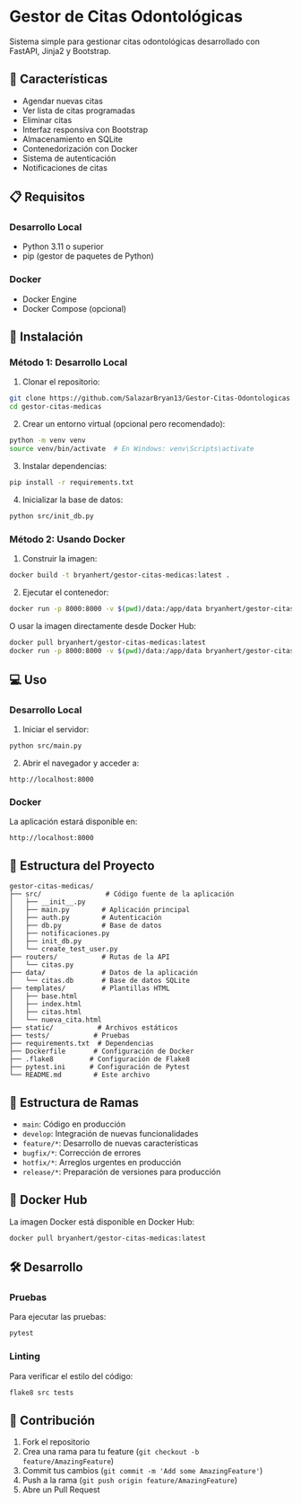 # Gestor de Citas Odontológicas

Sistema simple para gestionar citas odontológicas desarrollado con FastAPI, Jinja2 y Bootstrap.

## 🚀 Características

* Agendar nuevas citas
* Ver lista de citas programadas
* Eliminar citas
* Interfaz responsiva con Bootstrap
* Almacenamiento en SQLite
* Contenedorización con Docker
* Sistema de autenticación
* Notificaciones de citas

## 📋 Requisitos

### Desarrollo Local
* Python 3.11 o superior
* pip (gestor de paquetes de Python)

### Docker
* Docker Engine
* Docker Compose (opcional)

## 🚀 Instalación

### Método 1: Desarrollo Local

1. Clonar el repositorio:
```bash
git clone https://github.com/SalazarBryan13/Gestor-Citas-Odontologicas.git
cd gestor-citas-medicas
```

2. Crear un entorno virtual (opcional pero recomendado):
```bash
python -m venv venv
source venv/bin/activate  # En Windows: venv\Scripts\activate
```

3. Instalar dependencias:
```bash
pip install -r requirements.txt
```

4. Inicializar la base de datos:
```bash
python src/init_db.py
```

### Método 2: Usando Docker

1. Construir la imagen:
```bash
docker build -t bryanhert/gestor-citas-medicas:latest .
```

2. Ejecutar el contenedor:
```bash
docker run -p 8000:8000 -v $(pwd)/data:/app/data bryanhert/gestor-citas-medicas:latest
```

O usar la imagen directamente desde Docker Hub:
```bash
docker pull bryanhert/gestor-citas-medicas:latest
docker run -p 8000:8000 -v $(pwd)/data:/app/data bryanhert/gestor-citas-medicas:latest
```

## 💻 Uso

### Desarrollo Local

1. Iniciar el servidor:
```bash
python src/main.py
```

2. Abrir el navegador y acceder a:
```
http://localhost:8000
```

### Docker

La aplicación estará disponible en:
```
http://localhost:8000
```

## 📁 Estructura del Proyecto

```
gestor-citas-medicas/
├── src/                # Código fuente de la aplicación
│   ├── __init__.py
│   ├── main.py        # Aplicación principal
│   ├── auth.py        # Autenticación
│   ├── db.py          # Base de datos
│   ├── notificaciones.py
│   ├── init_db.py
│   └── create_test_user.py
├── routers/           # Rutas de la API
│   └── citas.py
├── data/              # Datos de la aplicación
│   └── citas.db       # Base de datos SQLite
├── templates/         # Plantillas HTML
│   ├── base.html
│   ├── index.html
│   ├── citas.html
│   └── nueva_cita.html
├── static/           # Archivos estáticos
├── tests/           # Pruebas
├── requirements.txt  # Dependencias
├── Dockerfile       # Configuración de Docker
├── .flake8         # Configuración de Flake8
├── pytest.ini      # Configuración de Pytest
└── README.md        # Este archivo
```

## 🌿 Estructura de Ramas

* `main`: Código en producción
* `develop`: Integración de nuevas funcionalidades
* `feature/*`: Desarrollo de nuevas características
* `bugfix/*`: Corrección de errores
* `hotfix/*`: Arreglos urgentes en producción
* `release/*`: Preparación de versiones para producción

## 🐳 Docker Hub

La imagen Docker está disponible en Docker Hub:
```bash
docker pull bryanhert/gestor-citas-medicas:latest
```

## 🛠️ Desarrollo

### Pruebas
Para ejecutar las pruebas:
```bash
pytest
```

### Linting
Para verificar el estilo del código:
```bash
flake8 src tests
```

## 👥 Contribución

1. Fork el repositorio
2. Crea una rama para tu feature (`git checkout -b feature/AmazingFeature`)
3. Commit tus cambios (`git commit -m 'Add some AmazingFeature'`)
4. Push a la rama (`git push origin feature/AmazingFeature`)
5. Abre un Pull Request



